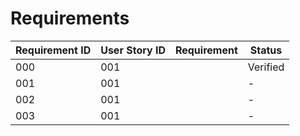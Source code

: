 # Requirements

| Requirement ID | User Story ID | Requirement | Status |
|----------------|---------------|-------------|--------|
|            000 |           001 |  | Verified |
|            001 |           001 |  | - |
|            002 |           001 |  | - |
|            003 |           001 |  | - |
